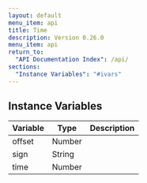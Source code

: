 ```yaml
---
layout: default
menu_item: api
title: Time
description: Version 0.26.0
menu_item: api
return_to:
  "API Documentation Index": /api/
sections:
  "Instance Variables": "#ivars"
---
```


## <a name="ivars"></a>Instance Variables

| Variable | Type | Description |
| --- | --- | --- |
| <a name="offset"></a>offset | Number |  |
| <a name="sign"></a>sign | String |  |
| <a name="time"></a>time | Number |  |

